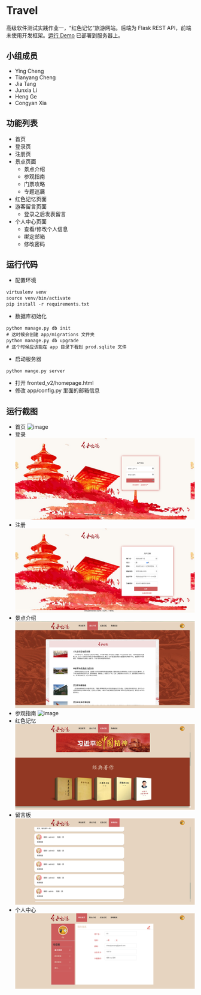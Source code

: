 # Travel

高级软件测试实践作业一，“红色记忆”旅游网站。后端为 Flask REST API，前端未使用开发框架。[运行 Demo](http://www.jnugeek.cn/static/homepage.html) 已部署到服务器上。

## 小组成员
- Ying Cheng
- Tianyang Cheng
- Jia Tang
- Junxia Li
- Heng Ge
- Congyan Xia

## 功能列表
- 首页
- 登录页
- 注册页
- 景点页面
    - 景点介绍
    - 参观指南
    - 门票攻略
    - 专题巡展
- 红色记忆页面
- 游客留言页面
    - 登录之后发表留言
- 个人中心页面
    - 查看/修改个人信息
    - 绑定邮箱
    - 修改密码
    
## 运行代码
- 配置环境
```
virtualenv venv
source venv/bin/activate
pip install -r requirements.txt
```
- 数据库初始化
```
python manage.py db init
# 这时候会创建 app/migrations 文件夹
python manage.py db upgrade
# 这个时候应该能在 app 目录下看到 prod.sqlite 文件
```
- 启动服务器
```
python mange.py server
```
- 打开 fronted_v2/homepage.html
- 修改 app/config.py 里面的邮箱信息

## 运行截图
- 首页
![image](https://github.com/Patrickctyyx/Travel/blob/master/posts/homepage.png)
- 登录
![image](https://github.com/Patrickctyyx/Travel/blob/master/posts/login.png)
- 注册
![image](https://github.com/Patrickctyyx/Travel/blob/master/posts/register.png)
- 景点介绍
![image](https://github.com/Patrickctyyx/Travel/blob/master/posts/introduction.png)
- 参观指南
![image](https://github.com/Patrickctyyx/Travel/blob/master/posts/guidance.png)
- 红色记忆
![image](https://github.com/Patrickctyyx/Travel/blob/master/posts/red_memory.png)
- 留言板
![image](https://github.com/Patrickctyyx/Travel/blob/master/posts/discuss.png)
- 个人中心
![image](https://github.com/Patrickctyyx/Travel/blob/master/posts/personal_center.png)
